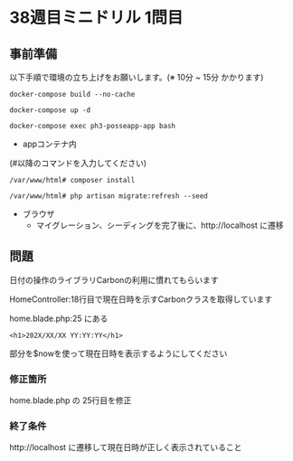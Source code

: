# 38週目ミニドリル 1問目

## 事前準備

以下手順で環境の立ち上げをお願いします。(※ 10分 ~ 15分 かかります)

`docker-compose build --no-cache`

`docker-compose up -d`

`docker-compose exec ph3-posseapp-app bash`

- appコンテナ内

(#以降のコマンドを入力してください)

`/var/www/html# composer install`

`/var/www/html# php artisan migrate:refresh --seed`

- ブラウザ
  - マイグレーション、シーディングを完了後に、http://localhost に遷移

## 問題

日付の操作のライブラリCarbonの利用に慣れてもらいます

HomeController:18行目で現在日時を示すCarbonクラスを取得しています

home.blade.php:25 にある

`<h1>202X/XX/XX YY:YY:YY</h1>`

部分を$nowを使って現在日時を表示するようにしてください

### 修正箇所

home.blade.php の 25行目を修正

### 終了条件

http://localhost に遷移して現在日時が正しく表示されていること
